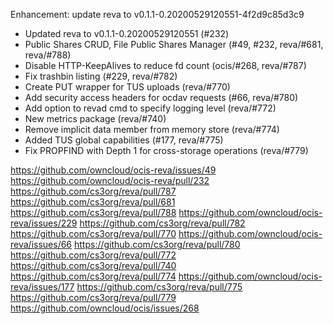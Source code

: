 Enhancement: update reva to v0.1.1-0.20200529120551-4f2d9c85d3c9

- Updated reva to v0.1.1-0.20200529120551 (#232)
- Public Shares CRUD, File Public Shares Manager (#49, #232, reva/#681, reva/#788)
- Disable HTTP-KeepAlives to reduce fd count (ocis/#268, reva/#787)
- Fix trashbin listing (#229, reva/#782)
- Create PUT wrapper for TUS uploads (reva/#770)
- Add security access headers for ocdav requests (#66, reva/#780)
- Add option to revad cmd to specify logging level (reva/#772)
- New metrics package (reva/#740)
- Remove implicit data member from memory store (reva/#774)
- Added TUS global capabilities (#177, reva/#775)
- Fix PROPFIND with Depth 1 for cross-storage operations (reva/#779)

https://github.com/owncloud/ocis-reva/issues/49
https://github.com/owncloud/ocis-reva/pull/232
https://github.com/cs3org/reva/pull/787
https://github.com/cs3org/reva/pull/681
https://github.com/cs3org/reva/pull/788
https://github.com/owncloud/ocis-reva/issues/229
https://github.com/cs3org/reva/pull/782
https://github.com/cs3org/reva/pull/770
https://github.com/owncloud/ocis-reva/issues/66
https://github.com/cs3org/reva/pull/780
https://github.com/cs3org/reva/pull/772
https://github.com/cs3org/reva/pull/740
https://github.com/cs3org/reva/pull/774
https://github.com/owncloud/ocis-reva/issues/177
https://github.com/cs3org/reva/pull/775
https://github.com/cs3org/reva/pull/779
https://github.com/owncloud/ocis/issues/268


